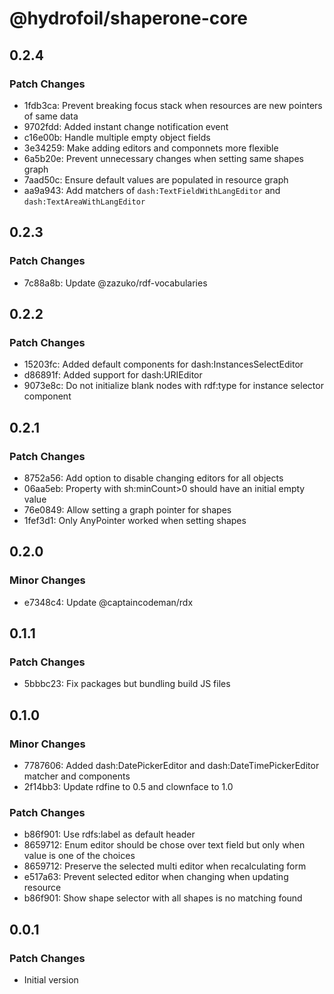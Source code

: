 # @hydrofoil/shaperone-core

## 0.2.4

### Patch Changes

- 1fdb3ca: Prevent breaking focus stack when resources are new pointers of same data
- 9702fdd: Added instant change notification event
- c16e00b: Handle multiple empty object fields
- 3e34259: Make adding editors and componnets more flexible
- 6a5b20e: Prevent unnecessary changes when setting same shapes graph
- 7aad50c: Ensure default values are populated in resource graph
- aa9a943: Add matchers of `dash:TextFieldWithLangEditor` and `dash:TextAreaWithLangEditor`

## 0.2.3

### Patch Changes

- 7c88a8b: Update @zazuko/rdf-vocabularies

## 0.2.2

### Patch Changes

- 15203fc: Added default components for dash:InstancesSelectEditor
- d86891f: Added support for dash:URIEditor
- 9073e8c: Do not initialize blank nodes with rdf:type for instance selector component

## 0.2.1

### Patch Changes

- 8752a56: Add option to disable changing editors for all objects
- 06aa5eb: Property with sh:minCount>0 should have an initial empty value
- 76e0849: Allow setting a graph pointer for shapes
- 1fef3d1: Only AnyPointer worked when setting shapes

## 0.2.0

### Minor Changes

- e7348c4: Update @captaincodeman/rdx

## 0.1.1

### Patch Changes

- 5bbbc23: Fix packages but bundling build JS files

## 0.1.0

### Minor Changes

- 7787606: Added dash:DatePickerEditor and dash:DateTimePickerEditor matcher and components
- 2f14bb3: Update rdfine to 0.5 and clownface to 1.0

### Patch Changes

- b86f901: Use rdfs:label as default header
- 8659712: Enum editor should be chose over text field but only when value is one of the choices
- 8659712: Preserve the selected multi editor when recalculating form
- e517a63: Prevent selected editor when changing when updating resource
- b86f901: Show shape selector with all shapes is no matching found

## 0.0.1

### Patch Changes

- Initial version
